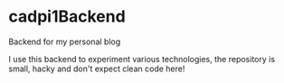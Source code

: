 # cadpi1Backend
Backend for my personal blog

I use this backend to experiment various technologies, the repository is small, hacky and don't expect clean code here!

